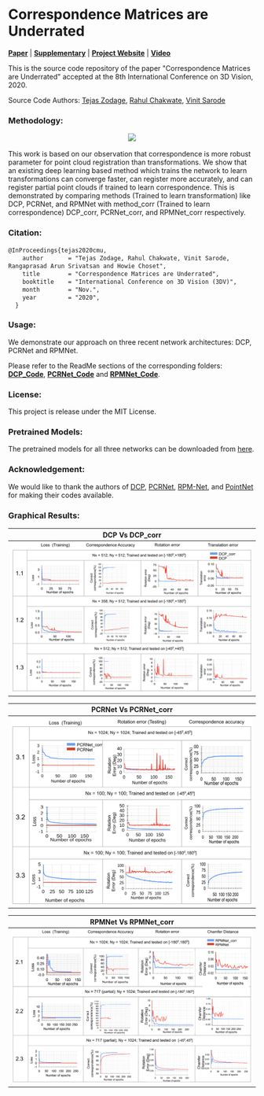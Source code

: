# Correspondence Matrices are Underrated  

[**Paper**](http://biorobotics.ri.cmu.edu/papers/paperUploads/PID6659733.pdf) | [**Supplementary**]() | [**Project Website**]() | [**Video**](https://youtu.be/wCy_GDfX2CA)

This is the source code repository of the paper "Correspondence Matrices are Underrated" accepted at the 8th International Conference on 3D Vision, 2020.

Source Code Authors: [Tejas Zodage](https://github.com/tzodge), [Rahul Chakwate](https://github.com/ruc98), [Vinit Sarode](https://github.com/vinits5)

<!-- Recent work in deep learning has made point cloud registration faster as compared to existing methods. Out of the two interdependent parameters, correspondence and transformation we observed that correspondence is more robust parameter for registration. Even then many of the existing learning based registration methods like PCRNet, RPMNet, DCP train the network to learn the transformation between the input point clouds. In the work [Correspondence Matrices are Underrated](), we empirically show that if these networks are trained to explicitly learn correspondence instead of transformations can register more accurately, can deal with partial point clouds and can deal with larger misalignments between the input point clouds.

| ![Image](/images/corr_vs_transf.png) | 
|:--:| 
| Correspondence Vs Transformation | -->


### Methodology:

<p align="center">
	<img src="https://github.com/tzodge/PCR-CMU/blob/main/images/framework.gif" height="600">
</p>


This work is based on our observation that correspondence is more robust parameter for point cloud registration than transformations. 
We show that an existing deep learning based method which trains the network to learn transformations can converge faster, can register more accurately, and can register partial point clouds if trained to learn correspondence.
This is demonstrated by comparing methods (Trained to learn transformation) like DCP, PCRNet, and RPMNet with method_corr (Trained to learn correspondence) DCP_corr, PCRNet_corr, and RPMNet_corr respectively.
<!--
### Results:

<p align="center">
	<img src="https://github.com/tzodge/PCR-CMU/blob/main/images/results1.png" height="300">
</p>

<p align="center">
	<img src="https://github.com/tzodge/PCR-CMU/blob/main/images/results2.png" height="300">
</p>
 -->
### Citation:
```
@InProceedings{tejas2020cmu,
    author       = "Tejas Zodage, Rahul Chakwate, Vinit Sarode, Rangaprasad Arun Srivatsan and Howie Choset",
    title        = "Correspondence Matrices are Underrated",
    booktitle    = "International Conference on 3D Vision (3DV)",
    month        = "Nov.",
    year         = "2020",
  }
```

### Usage:

We demonstrate our approach on three recent network architectures: DCP, PCRNet and RPMNet.

Please refer to the ReadMe sections of the corresponding folders: [**DCP_Code**](https://github.com/tzodge/PCR-CMU/tree/main/DCP_Code), [**PCRNet_Code**](https://github.com/tzodge/PCR-CMU/tree/main/PCRNet_Code) and [**RPMNet_Code**](https://github.com/tzodge/PCR-CMU/tree/main/RPMNet_Code).

### License:

This project is release under the MIT License.

### Pretrained Models:

The pretrained models for all three networks can be downloaded from [here](https://drive.google.com/drive/folders/1PwFLCNHiL66jL3KySa8msJ_btIvevqW4?usp=sharing).

### Acknowledgement:

We would like to thank the authors of [DCP](https://openaccess.thecvf.com/content_ICCV_2019/papers/Wang_Deep_Closest_Point_Learning_Representations_for_Point_Cloud_Registration_ICCV_2019_paper.pdf), [PCRNet](https://arxiv.org/abs/1908.07906), [RPM-Net](https://openaccess.thecvf.com/content_CVPR_2020/papers/Yew_RPM-Net_Robust_Point_Matching_Using_Learned_Features_CVPR_2020_paper.pdf), and [PointNet](https://openaccess.thecvf.com/content_cvpr_2017/papers/Qi_PointNet_Deep_Learning_CVPR_2017_paper.pdf) for making their codes available.


### Graphical Results:

| DCP Vs DCP_corr | 
|:--:| 
| ![Image](/images/DCP_charts.png) | 

| PCRNet Vs PCRNet_corr | 
|:--:| 
| ![Image](/images/PCRNet_charts.png) | 

| RPMNet Vs RPMNet_corr | 
|:--:| 
| ![Image](/images/RPMNet_charts.png) | 

